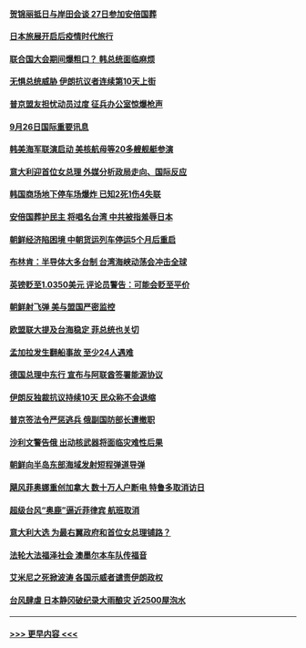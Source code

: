#### [贺锦丽抵日与岸田会谈 27日参加安倍国葬](../pages/prog202/a103537189.md?t=09262350) 
#### [日本旅展开启后疫情时代旅行](../pages/prog202/a103537100.md?t=09262350) 
#### [联合国大会期间爆粗口？ 韩总统面临麻烦](../pages/prog202/a103537126.md?t=09262350) 
#### [无惧总统威胁 伊朗抗议者连续第10天上街](../pages/prog202/a103537118.md?t=09262350) 
#### [普京盟友担忧动员过度 征兵办公室惊爆枪声](../pages/prog202/a103537112.md?t=09262350) 
#### [9月26日国际重要讯息](../pages/prog202/a103537087.md?t=09262350) 
#### [韩美海军联演启动 美核航母等20多艘舰艇参演](../pages/prog202/a103537052.md?t=09262350) 
#### [意大利迎首位女总理 外媒分析政局走向、国际反应](../pages/prog202/a103537007.md?t=09262350) 
#### [韩国商场地下停车场爆炸 已知2死1伤4失联](../pages/prog202/a103536991.md?t=09262350) 
#### [安倍国葬护民主 将唱名台湾 中共被指羞辱日本](../pages/prog202/a103536983.md?t=09262350) 
#### [朝鲜经济陷困境 中朝货运列车停运5个月后重启](../pages/prog202/a103536976.md?t=09262350) 
#### [布林肯：半导体大多台制 台湾海峡动荡会冲击全球](../pages/prog202/a103536966.md?t=09262350) 
#### [英镑贬至1.0350美元 评论员警告：可能会贬至平价](../pages/prog202/a103536949.md?t=09262350) 
#### [朝鲜射飞弹 美与盟国严密监控](../pages/prog202/a103536923.md?t=09262350) 
#### [欧盟联大提及台海稳定 菲总统也关切](../pages/prog202/a103536918.md?t=09262350) 
#### [孟加拉发生翻船事故 至少24人遇难](../pages/prog202/a103536790.md?t=09262350) 
#### [德国总理中东行 宣布与阿联酋签署能源协议](../pages/prog202/a103536792.md?t=09262350) 
#### [伊朗反独裁抗议持续10天 民众称不会退缩](../pages/prog202/a103536794.md?t=09262350) 
#### [普京签法令严惩逃兵 俄副国防部长遭撤职](../pages/prog202/a103536801.md?t=09262350) 
#### [沙利文警告俄 出动核武器将面临灾难性后果](../pages/prog202/a103536743.md?t=09262350) 
#### [朝鲜向半岛东部海域发射短程弹道导弹](../pages/prog202/a103536639.md?t=09262350) 
#### [飓风菲奥娜重创加拿大 数十万人户断电 特鲁多取消访日](../pages/prog202/a103536641.md?t=09262350) 
#### [超级台风“奥鹿”逼近菲律宾 航班取消](../pages/prog202/a103536636.md?t=09262350) 
#### [意大利大选 为最右翼政府和首位女总理铺路？](../pages/prog202/a103536645.md?t=09262350) 
#### [法轮大法福泽社会 澳墨尔本车队传福音](../pages/prog202/a103536587.md?t=09262350) 
#### [艾米尼之死掀波涛 各国示威者谴责伊朗政权](../pages/prog202/a103536581.md?t=09262350) 
#### [台风肆虐 日本静冈破纪录大雨酿灾 近2500屋泡水](../pages/prog202/a103536577.md?t=09262350) 

----
#### [ >>> 更早内容 <<< ](../indexes/prog202-earlier.md)

